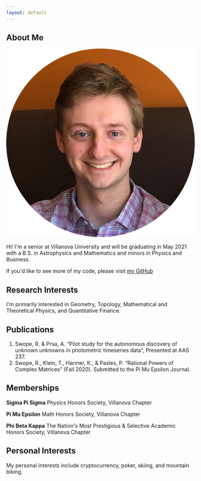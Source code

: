 ```yaml
---
layout: default
---
```


## About Me

<img class="profile-picture" src="profile.png">

Hi! I'm a senior at Villanova University and will be graduating in May 2021 with a B.S. in Astrophysics and Mathematics and minors in Physics and Business. 

If you'd like to see more of my code, please visit [my GitHub](https://github.com/rggs/)  

## Research Interests

I'm primarily interested in Geometry, Topology, Mathematical and Theoretical Physics, and Quantitative Finance. 

## Publications

1. Swope, R. & Prsa, A. “Pilot study for the autonomous discovery of unknown unknowns in photometric timeseries data”, Presented at AAS 237.    
2. Swope, R., Klein, T., Harmer, K., & Pasles, P. “Rational Powers of Complex Matrices” (Fall 2020). Submitted to the Pi Mu Epsilon Journal.  

## Memberships

**Sigma Pi Sigma** Physics Honors Society, Villanova Chapter  
  
**Pi Mu Epsilon** Math Honors Society, Villanova Chapter  
  
**Phi Beta Kappa** The Nation's Most Prestigious & Selective Academic Honors Society, Villanova Chapter  

## Personal Interests

My personal interests include cryptocurrency, poker, skiing, and mountain biking. 